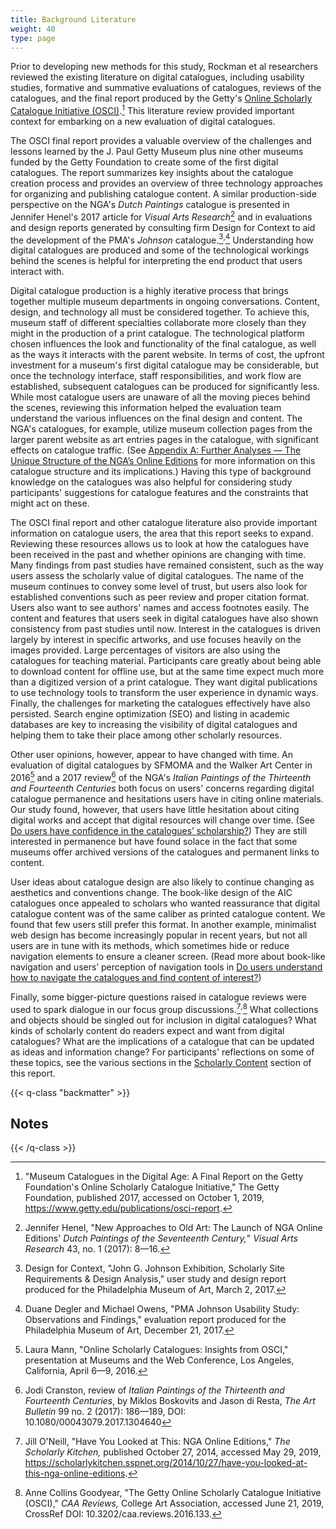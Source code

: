 ```yaml
---
title: Background Literature
weight: 40
type: page
---
```


Prior to developing new methods for this study, Rockman et al researchers reviewed the existing literature on digital catalogues, including usability studies, formative and summative evaluations of catalogues, reviews of the catalogues, and the final report produced by the Getty's [Online Scholarly Catalogue Initiative (OSCI)](https://www.getty.edu/foundation/initiatives/past/osci/index.html).[^1] This literature review provided important context for embarking on a new evaluation of digital catalogues.

The OSCI final report provides a valuable overview of the challenges and lessons learned by the J. Paul Getty Museum plus nine other museums funded by the Getty Foundation to create some of the first digital catalogues. The report summarizes key insights about the catalogue creation process and provides an overview of three technology approaches for organizing and publishing catalogue content. A similar production-side perspective on the NGA's *Dutch Paintings* catalogue is presented in Jennifer Henel's 2017 article for *Visual Arts Research*[^2] and in evaluations and design reports generated by consulting firm Design for Context to aid the development of the PMA's *Johnson* catalogue.[^3]<sup>,</sup>[^4] Understanding how digital catalogues are produced and some of the technological workings behind the scenes is helpful for interpreting the end product that users interact with.

Digital catalogue production is a highly iterative process that brings together multiple museum departments in ongoing conversations. Content, design, and technology all must be considered together. To achieve this, museum staff of different specialties collaborate more closely than they might in the production of a print catalogue. The technological platform chosen influences the look and functionality of the final catalogue, as well as the ways it interacts with the parent website. In terms of cost, the upfront investment for a museum's first digital catalogue may be considerable, but once the technology interface, staff responsibilities, and work flow are established, subsequent catalogues can be produced for significantly less. While most catalogue users are unaware of all the moving pieces behind the scenes, reviewing this information helped the evaluation team understand the various influences on the final design and content. The NGA's catalogues, for example, utilize museum collection pages from the larger parent website as art entries pages in the catalogue, with significant effects on catalogue traffic. (See [Appendix A: Further Analyses — The Unique Structure of the NGA’s Online Editions](/further-analyses/#the-unique-structure-of-the-nga-s-online-editions) for more information on this catalogue structure and its implications.) Having this type of background knowledge on the catalogues was also helpful for considering study participants' suggestions for catalogue features and the constraints that might act on these.

The OSCI final report and other catalogue literature also provide important information on catalogue users, the area that this report seeks to expand. Reviewing these resources allows us to look at how the catalogues have been received in the past and whether opinions are changing with time. Many findings from past studies have remained consistent, such as the way users assess the scholarly value of digital catalogues. The name of the museum continues to convey some level of trust, but users also look for established conventions such as peer review and proper citation format. Users also want to see authors' names and access footnotes easily. The content and features that users seek in digital catalogues have also shown consistency from past studies until now. Interest in the catalogues is driven largely by interest in specific artworks, and use focuses heavily on the images provided. Large percentages of visitors are also using the catalogues for teaching material. Participants care greatly about being able to download content for offline use, but at the same time expect much more than a digitized version of a print catalogue. They want digital publications to use technology tools to transform the user experience in dynamic ways. Finally, the challenges for marketing the catalogues effectively have also persisted. Search engine optimization (SEO) and listing in academic databases are key to increasing the visibility of digital catalogues and helping them to take their place among other scholarly resources.

Other user opinions, however, appear to have changed with time. An evaluation of digital catalogues by SFMOMA and the Walker Art Center in 2016[^5] and a 2017 review[^6] of the NGA's *Italian Paintings of the Thirteenth and Fourteenth Centuries* both focus on users' concerns regarding digital catalogue permanence and hesitations users have in citing online materials. Our study found, however, that users have little hesitation about citing digital works and accept that digital resources will change over time. (See [Do users have confidence in the catalogues’ scholarship?](/scholarly-content/confidence/)) They are still interested in permanence but have found solace in the fact that some museums offer archived versions of the catalogues and permanent links to content.

User ideas about catalogue design are also likely to continue changing as aesthetics and conventions change. The book-like design of the AIC catalogues once appealed to scholars who wanted reassurance that digital catalogue content was of the same caliber as printed catalogue content. We found that few users still prefer this format. In another example, minimalist web design has become increasingly popular in recent years, but not all users are in tune with its methods, which sometimes hide or reduce navigation elements to ensure a cleaner screen. (Read more about book-like navigation and users’ perception of navigation tools in [Do users understand how to navigate the catalogues and find content of interest?](/functionality-and-design/navigation/))

Finally, some bigger-picture questions raised in catalogue reviews were used to spark dialogue in our focus group discussions.[^7]<sup>,</sup>[^8] What collections and objects should be singled out for inclusion in digital catalogues? What kinds of scholarly content do readers expect and want from digital catalogues? What are the implications of a catalogue that can be updated as ideas and information change? For participants' reflections on some of these topics, see the various sections in the [Scholarly Content](/scholarly-content/) section of this report.

{{< q-class "backmatter" >}}
## Notes
{{< /q-class >}}

[^1]: "Museum Catalogues in the Digital Age: A Final Report on the Getty Foundation's Online Scholarly Catalogue Initiative," The Getty Foundation, published 2017, accessed on October 1, 2019, https://www.getty.edu/publications/osci-report.

[^2]: Jennifer Henel, "New Approaches to Old Art: The Launch of NGA Online Editions' *Dutch Paintings of the Seventeenth Century,*" *Visual Arts Research* 43, no. 1 (2017): 8—16.

[^3]: Design for Context, "John G. Johnson Exhibition, Scholarly Site Requirements & Design Analysis," user study and design report produced for the Philadelphia Museum of Art, March 2, 2017.

[^4]: Duane Degler and Michael Owens, "PMA Johnson Usability Study: Observations and Findings," evaluation report produced for the Philadelphia Museum of Art, December 21, 2017.

[^5]: Laura Mann, "Online Scholarly Catalogues: Insights from OSCI," presentation at Museums and the Web Conference, Los Angeles, California, April 6—9, 2016.

[^6]: Jodi Cranston, review of *Italian Paintings of the Thirteenth and Fourteenth Centuries*, by Miklos Boskovits and Jason di Resta, *The Art Bulletin* 99 no. 2 (2017): 186—189, DOI: 10.1080/00043079.2017.1304640

[^7]: Jill O'Neill, "Have You Looked at This: NGA Online Editions," *The Scholarly Kitchen,* published October 27, 2014, accessed May 29, 2019, https://scholarlykitchen.sspnet.org/2014/10/27/have-you-looked-at-this-nga-online-editions.

[^8]: Anne Collins Goodyear, "The Getty Online Scholarly Catalogue Initiative (OSCI)," *CAA Reviews,* College Art Association, accessed June 21, 2019, CrossRef DOI: 10.3202/caa.reviews.2016.133.
